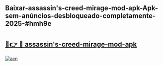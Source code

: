## Baixar-assassin's-creed-mirage-mod-apk-Apk-sem-anúncios-desbloqueado-completamente-2025-#hmh9e

# <h2><a href="https://ainizakaria.my?title=assassin's-creed-mirage-mod-apk&ref=20M">🔗👉 🔴 assassin's-creed-mirage-mod-apk</a></h2>

[![acn](https://github.com/user-attachments/assets/0f9c940e-d8b0-45ae-aac7-cd30a18b3e1c)](https://ainizakaria.my?title=assassin's-creed-mirage-mod-apk&ref=20M)


